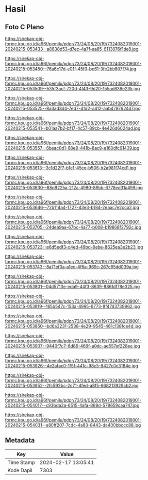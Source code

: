 # Hasil

## Foto C Plano

https://sirekap-obj-formc.kpu.go.id/a96f/pemilu/pdpr/73/24/08/20/19/7324082019001-20240215-053433--a8638d53-d7ec-4a7f-aa85-6113076f1de8.jpg

https://sirekap-obj-formc.kpu.go.id/a96f/pemilu/pdpr/73/24/08/20/19/7324082019001-20240215-053450--76a6c17d-e01f-45f0-be61-3fe2bb807f74.jpg

https://sirekap-obj-formc.kpu.go.id/a96f/pemilu/pdpr/73/24/08/20/19/7324082019001-20240215-053509--535f3acf-720d-4f43-9d20-155ad636e235.jpg

https://sirekap-obj-formc.kpu.go.id/a96f/pemilu/pdpr/73/24/08/20/19/7324082019001-20240215-053525--8a3ad3d4-7ed7-41d2-a412-aab4797624d7.jpg

https://sirekap-obj-formc.kpu.go.id/a96f/pemilu/pdpr/73/24/08/20/19/7324082019001-20240215-053541--b01aa7b2-bf17-4c57-89cb-4e426d6024ad.jpg

https://sirekap-obj-formc.kpu.go.id/a96f/pemilu/pdpr/73/24/08/20/19/7324082019001-20240215-053557--6beac0d1-68e9-441b-8ac9-e160dfc61439.jpg

https://sirekap-obj-formc.kpu.go.id/a96f/pemilu/pdpr/73/24/08/20/19/7324082019001-20240215-053613--3c1d22f7-b1c1-45ce-b506-b2a981f74cd1.jpg

https://sirekap-obj-formc.kpu.go.id/a96f/pemilu/pdpr/73/24/08/20/19/7324082019001-20240215-053630--88d8225a-212a-4980-89bb-6778ed31a499.jpg

https://sirekap-obj-formc.kpu.go.id/a96f/pemilu/pdpr/73/24/08/20/19/7324082019001-20240215-053646--72b114a4-1727-43e3-b184-2eaac7e2cca2.jpg

https://sirekap-obj-formc.kpu.go.id/a96f/pemilu/pdpr/73/24/08/20/19/7324082019001-20240215-053705--24dea9aa-67bc-4a77-b008-b19868f2792c.jpg

https://sirekap-obj-formc.kpu.go.id/a96f/pemilu/pdpr/73/24/08/20/19/7324082019001-20240215-053723--e6d5edf3-c4ed-49bd-9ebe-8625ea3e2b23.jpg

https://sirekap-obj-formc.kpu.go.id/a96f/pemilu/pdpr/73/24/08/20/19/7324082019001-20240215-053743--8a71ef3a-a1ec-4f6a-969c-267c95dd039a.jpg

https://sirekap-obj-formc.kpu.go.id/a96f/pemilu/pdpr/73/24/08/20/19/7324082019001-20240215-053801--04d5713e-eda9-44f3-8639-886fdf78e325.jpg

https://sirekap-obj-formc.kpu.go.id/a96f/pemilu/pdpr/73/24/08/20/19/7324082019001-20240215-053819--165b547c-153a-4965-9773-8f4743739962.jpg

https://sirekap-obj-formc.kpu.go.id/a96f/pemilu/pdpr/73/24/08/20/19/7324082019001-20240215-053850--bd6a3231-2538-4e29-9545-461c138fce4d.jpg

https://sirekap-obj-formc.kpu.go.id/a96f/pemilu/pdpr/73/24/08/20/19/7324082019001-20240215-053907--9440f7c7-6d89-466f-a0dc-ae557ef228ee.jpg

https://sirekap-obj-formc.kpu.go.id/a96f/pemilu/pdpr/73/24/08/20/19/7324082019001-20240215-053926--4e2afac0-1f5f-441c-98c5-8427c0c3184e.jpg

https://sirekap-obj-formc.kpu.go.id/a96f/pemilu/pdpr/73/24/08/20/19/7324082019001-20240215-053952--2fc592bc-2c71-4fed-a8f5-668213929cb2.jpg

https://sirekap-obj-formc.kpu.go.id/a96f/pemilu/pdpr/73/24/08/20/19/7324082019001-20240215-054017--c93bda2a-6515-4afa-889d-578659caa747.jpg

https://sirekap-obj-formc.kpu.go.id/a96f/pemilu/pdpr/73/24/08/20/19/7324082019001-20240215-054031--a80ff207-7cdc-4a83-8443-da400bbccc88.jpg


## Metadata

| Key        | Value               |
| ---------- | ------------------- |
| Time Stamp | 2024-02-17 13:05:41 |
| Kode Dapil | 7303                |



